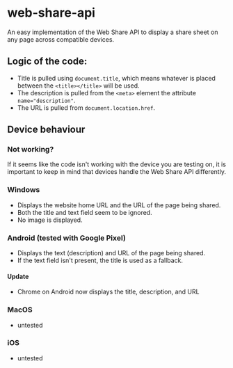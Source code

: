 # web-share-api
An easy implementation of the Web Share API to display a share sheet on any page across compatible devices.
## Logic of the code:

- Title is pulled using `document.title`, which means whatever is placed between the `<title></title>` will be used.
- The description is pulled from the `<meta>` element the attribute `name="description"`.
- The URL is pulled from `document.location.href`.
## Device behaviour
### Not working?
If it seems like the code isn't working with the device you are testing on, it is important to keep in mind that devices handle the Web Share API differently.
### Windows

- Displays the website home URL and the URL of the page being shared.
- Both the title and text field seem to be ignored.
- No image is displayed.

### Android (tested with Google Pixel)

- Displays the text (description) and URL of the page being shared.
- If the text field isn't present, the title is used as a fallback.

#### Update
- Chrome on Android now displays the title, description, and URL

### MacOS
- untested

### iOS
- untested
